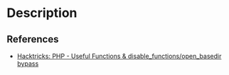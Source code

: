 # Description

## References

- [Hacktricks: PHP - Useful Functions & disable_functions/open_basedir bypass](https://book.hacktricks.xyz/network-services-pentesting/pentesting-web/php-tricks-esp/php-useful-functions-disable_functions-open_basedir-bypass)
